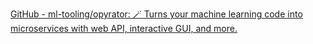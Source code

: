 
[GitHub - ml-tooling/opyrator: 🪄 Turns your machine learning code into microservices with web API, interactive GUI, and more.](https://github.com/ml-tooling/opyrator)

